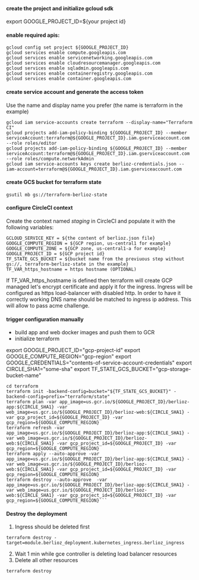 #### create the project and initialize gcloud sdk
export GOOGLE_PROJECT_ID=${your project id}

#### enable required apis:
```shell script
gcloud config set project ${GOOGLE_PROJECT_ID}
gcloud services enable compute.googleapis.com
gcloud services enable servicenetworking.googleapis.com
gcloud services enable cloudresourcemanager.googleapis.com
gcloud services enable sqladmin.googleapis.com
gcloud services enable containerregistry.googleapis.com
gcloud services enable container.googleapis.com
```
#### create service account and generate the access token
Use the name and display name you prefer (the name is terraform in the example)
```shell script
gcloud iam service-accounts create terraform --display-name="Terraform CI"
gcloud projects add-iam-policy-binding ${GOOGLE_PROJECT_ID} --member serviceAccount:terraform@${GOOGLE_PROJECT_ID}.iam.gserviceaccount.com --role roles/editor
gcloud projects add-iam-policy-binding ${GOOGLE_PROJECT_ID} --member serviceAccount:terraform@${GOOGLE_PROJECT_ID}.iam.gserviceaccount.com --role roles/compute.networkAdmin
gcloud iam service-accounts keys create berlioz-credentials.json --iam-account=terraform@${GOOGLE_PROJECT_ID}.iam.gserviceaccount.com
```
#### create GCS bucket for terraform state
```shell script
gsutil mb gs://terraform-berlioz-state
```
#### configure CircleCI context
Create the context named *staging* in CircleCI and populate it with the following variables:
```
GCLOUD_SERVICE_KEY = ${the content of berlioz.json file}
GOOGLE_COMPUTE_REGION = ${GCP region, us-central1 for example}
GOOGLE_COMPUTE_ZONE = ${GCP zone, us-central1-a for example}
GOOGLE_PROJECT_ID = ${GCP project id}
TF_STATE_GCS_BUCKET = ${bucket name from the previuous step without gs://, terraform-berlioz-state in the example}
TF_VAR_https_hostname = https hostname (OPTIONAL)
```
If TF_VAR_https_hostname is defined then terraform will create GCP managed let's encrypt certificate and apply it for the ingress. Ingress will be configured as https load-balancer with disabled http.
In order to have it correctly working DNS name should be matched to ingress ip address. This will allow to pass acme challenge.

#### trigger configuration manually
- build app and web docker images and push them to GCR
- initialize terraform

export GOOGLE_PROJECT_ID="gcp-project-id"
export GOOGLE_COMPUTE_REGION="gcp-region"
export GOOGLE_CREDENTIALS="contents-of-service-account-credentials"
export CIRCLE_SHA1="some-sha"
export TF_STATE_GCS_BUCKET="gcp-storage-bucket-name"

```shell script
cd terraform
terraform init -backend-config=bucket="${TF_STATE_GCS_BUCKET}" -backend-config=prefix="terraform/state"
terraform plan -var app_image=us.gcr.io/${GOOGLE_PROJECT_ID}/berlioz-app:${CIRCLE_SHA1} -var web_image=us.gcr.io/${GOOGLE_PROJECT_ID}/berlioz-web:${CIRCLE_SHA1} -var gcp_project_id=${GOOGLE_PROJECT_ID} -var gcp_region=${GOOGLE_COMPUTE_REGION}
terraform refresh -var app_image=us.gcr.io/${GOOGLE_PROJECT_ID}/berlioz-app:${CIRCLE_SHA1} -var web_image=us.gcr.io/${GOOGLE_PROJECT_ID}/berlioz-web:${CIRCLE_SHA1} -var gcp_project_id=${GOOGLE_PROJECT_ID} -var gcp_region=${GOOGLE_COMPUTE_REGION}
terraform apply --auto-approve -var app_image=us.gcr.io/${GOOGLE_PROJECT_ID}/berlioz-app:${CIRCLE_SHA1} -var web_image=us.gcr.io/${GOOGLE_PROJECT_ID}/berlioz-web:${CIRCLE_SHA1} -var gcp_project_id=${GOOGLE_PROJECT_ID} -var gcp_region=${GOOGLE_COMPUTE_REGION}
terraform destroy --auto-approve  -var app_image=us.gcr.io/${GOOGLE_PROJECT_ID}/berlioz-app:${CIRCLE_SHA1} -var web_image=us.gcr.io/${GOOGLE_PROJECT_ID}/berlioz-web:${CIRCLE_SHA1} -var gcp_project_id=${GOOGLE_PROJECT_ID} -var gcp_region=${GOOGLE_COMPUTE_REGION}```
```

#### Destroy the deployment
1. Ingress should be deleted first
```shell script
terraform destroy -target=module.berlioz_deployment.kubernetes_ingress.berlioz_ingress
```
2. Wait 1 min while gce controller is deleting load balancer resources
3. Delete all other resources
```shell script
terraform destroy
```
